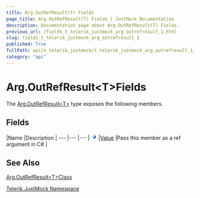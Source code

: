 ```yaml
---
title: Arg.OutRefResult(T) Fields
page_title: Arg.OutRefResult(T) Fields | JustMock Documentation
description: Documentation page about Arg.OutRefResult(T) Fields.
previous_url: /fields_t_telerik_justmock_arg_outrefresult_1.html
slug: fields_t_telerik_justmock_arg_outrefresult_1
published: True
fullPath: api/n_telerik_justmock/t_telerik_justmock_arg_outrefresult_1/fields_t_telerik_justmock_arg_outrefresult_1/fields_t_telerik_justmock_arg_outrefresult_1
category: "api"
---
```


# Arg.OutRefResult&lt;T&gt;Fields



The [Arg.OutRefResult&lt;T&gt;](t_telerik_justmock_arg_outrefresult_1) type exposes the following members.

## Fields



 |Name |Description |
--- |--- |--- |
![Public field](/icons/pubfield.gif) |[Value](f_telerik_justmock_arg_outrefresult_1_value) |Pass this member as a ref argument in C# |


## See Also



 [Arg.OutRefResult&lt;T&gt;Class](t_telerik_justmock_arg_outrefresult_1) 

 [Telerik.JustMock Namespace](n_telerik_justmock) 



